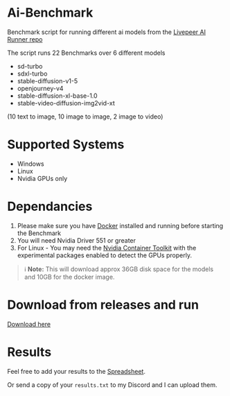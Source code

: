 # Ai-Benchmark
Benchmark script for running different ai models from the [Livepeer AI Runner repo](https://github.com/livepeer/ai-worker/tree/main)

The script runs 22 Benchmarks over 6 different models
- sd-turbo
- sdxl-turbo
- stable-diffusion-v1-5
- openjourney-v4
- stable-diffusion-xl-base-1.0
- stable-video-diffusion-img2vid-xt

(10 text to image, 10 image to image, 2 image to video)

# Supported Systems
- Windows
- Linux
- Nvidia GPUs only

# Dependancies
1) Please make sure you have [Docker](https://www.docker.com/) installed and running before starting the Benchmark
2) You will need Nvidia Driver 551 or greater
3) For Linux - You may need the [Nvidia Container Toolkit](https://docs.nvidia.com/datacenter/cloud-native/container-toolkit/latest/install-guide.html) with the experimental packages enabled to detect the GPUs properly.

> ℹ️ **Note:** This will download approx 36GB disk space for the models and 10GB for the docker image.

# Download from releases and run
[Download here](https://github.com/Titan-Node/ai-benchmark/releases)

# Results
Feel free to add your results to the [Spreadsheet](https://docs.google.com/spreadsheets/d/1G3oH3fR3L9rc6qMFmQ8aOosyeELkJKJN0Aw1Bl_Xsi4/edit#gid=0).

Or send a copy of your `results.txt` to my Discord and I can upload them.
